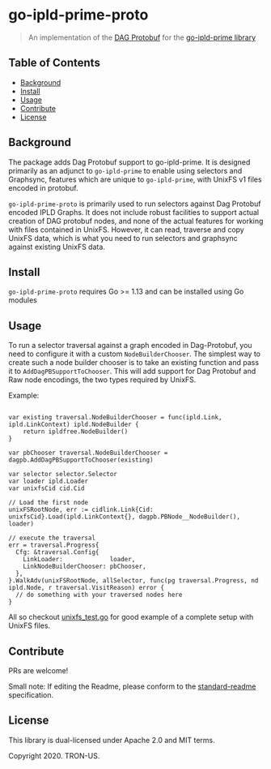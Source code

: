 # go-ipld-prime-proto

> An implementation of the [DAG Protobuf](https://github.com/ipld/specs/blob/master/block-layer/codecs/dag-pb.md) for the [go-ipld-prime library](https://github.com/ipld/go-ipld-prime)

## Table of Contents

- [Background](#background)
- [Install](#install)
- [Usage](#usage)
- [Contribute](#contribute)
- [License](#license)

## Background

The package adds Dag Protobuf support to go-ipld-prime. It is designed primarily as an adjunct to `go-ipld-prime` to enable using selectors and Graphsync, features which are unique to `go-ipld-prime`, with UnixFS v1 files encoded in protobuf.

`go-ipld-prime-proto` is primarily used to run selectors against Dag Protobuf encoded IPLD Graphs. It does not include robust facilities to support actual creation of DAG protobuf nodes, and none of the actual features for working with files contained in UnixFS. However, it can read, traverse and copy UnixFS data, which is what you need to run selectors and graphsync against existing UnixFS data.

## Install

`go-ipld-prime-proto` requires Go >= 1.13 and can be installed using Go modules

## Usage

To run a selector traversal against a graph encoded in Dag-Protobuf, you need to configure it with a custom `NodeBuilderChooser`. The simplest way to create such a node builder chooser is to take an existing function and pass it to `AddDagPBSupportToChooser`. This will add support for Dag Protobuf and Raw node encodings, the two types required by UnixFS.

Example:

```golang

var existing traversal.NodeBuilderChooser = func(ipld.Link, ipld.LinkContext) ipld.NodeBuilder {
	return ipldfree.NodeBuilder()
}
  
var pbChooser traversal.NodeBuilderChooser = 
dagpb.AddDagPBSupportToChooser(existing)

var selector selector.Selector
var loader ipld.Loader
var unixfsCid cid.Cid

// Load the first node
unixFSRootNode, err := cidlink.Link{Cid: unixfsCid}.Load(ipld.LinkContext{}, dagpb.PBNode__NodeBuilder(), loader)

// execute the traversal
err = traversal.Progress{
  Cfg: &traversal.Config{
    LinkLoader:             loader,
    LinkNodeBuilderChooser: pbChooser,
  },
}.WalkAdv(unixFSRootNode, allSelector, func(pg traversal.Progress, nd ipld.Node, r traversal.VisitReason) error {
  // do something with your traversed nodes here
}
```

All so checkout [unixfs_test.go](./unixfs_test.go) for good example of a complete setup with UnixFS files.

## Contribute

PRs are welcome!

Small note: If editing the Readme, please conform to the [standard-readme](https://github.com/RichardLitt/standard-readme) specification.

## License

This library is dual-licensed under Apache 2.0 and MIT terms.

Copyright 2020. TRON-US.
